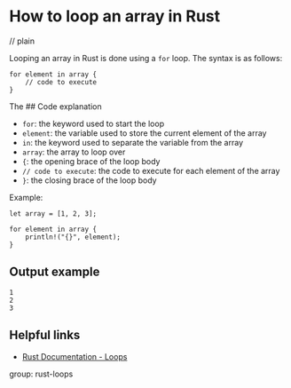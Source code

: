 # How to loop an array in Rust
// plain

Looping an array in Rust is done using a `for` loop. The syntax is as follows:

```
for element in array {
    // code to execute
}
```

The ## Code explanation


- `for`: the keyword used to start the loop
- `element`: the variable used to store the current element of the array
- `in`: the keyword used to separate the variable from the array
- `array`: the array to loop over
- `{`: the opening brace of the loop body
- `// code to execute`: the code to execute for each element of the array
- `}`: the closing brace of the loop body

Example:

```
let array = [1, 2, 3];

for element in array {
    println!("{}", element);
}
```

## Output example


```
1
2
3
```

## Helpful links

- [Rust Documentation - Loops](https://doc.rust-lang.org/book/ch03-05-control-flow.html#loops)

group: rust-loops
